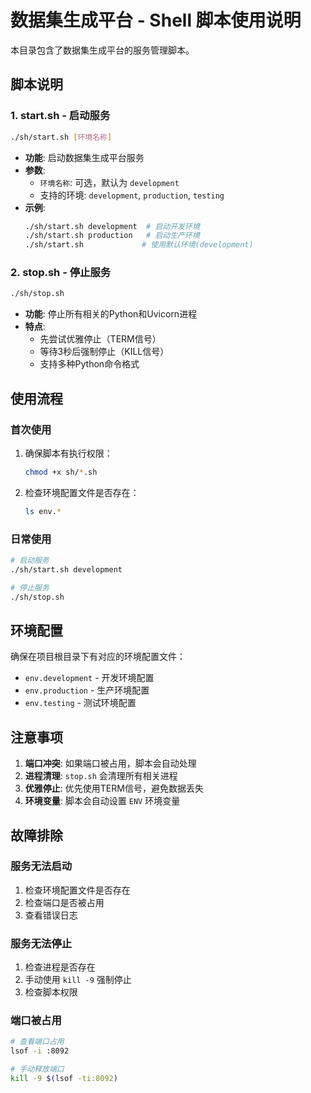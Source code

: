 # 数据集生成平台 - Shell 脚本使用说明

本目录包含了数据集生成平台的服务管理脚本。

## 脚本说明

### 1. start.sh - 启动服务
```bash
./sh/start.sh [环境名称]
```
- **功能**: 启动数据集生成平台服务
- **参数**: 
  - `环境名称`: 可选，默认为 `development`
  - 支持的环境: `development`, `production`, `testing`
- **示例**:
  ```bash
  ./sh/start.sh development  # 启动开发环境
  ./sh/start.sh production   # 启动生产环境
  ./sh/start.sh             # 使用默认环境(development)
  ```

### 2. stop.sh - 停止服务
```bash
./sh/stop.sh
```
- **功能**: 停止所有相关的Python和Uvicorn进程
- **特点**: 
  - 先尝试优雅停止（TERM信号）
  - 等待3秒后强制停止（KILL信号）
  - 支持多种Python命令格式

## 使用流程

### 首次使用
1. 确保脚本有执行权限：
   ```bash
   chmod +x sh/*.sh
   ```

2. 检查环境配置文件是否存在：
   ```bash
   ls env.*
   ```

### 日常使用
```bash
# 启动服务
./sh/start.sh development

# 停止服务
./sh/stop.sh
```

## 环境配置

确保在项目根目录下有对应的环境配置文件：
- `env.development` - 开发环境配置
- `env.production` - 生产环境配置
- `env.testing` - 测试环境配置

## 注意事项

1. **端口冲突**: 如果端口被占用，脚本会自动处理
2. **进程清理**: `stop.sh` 会清理所有相关进程
3. **优雅停止**: 优先使用TERM信号，避免数据丢失
4. **环境变量**: 脚本会自动设置 `ENV` 环境变量

## 故障排除

### 服务无法启动
1. 检查环境配置文件是否存在
2. 检查端口是否被占用
3. 查看错误日志

### 服务无法停止
1. 检查进程是否存在
2. 手动使用 `kill -9` 强制停止
3. 检查脚本权限

### 端口被占用
```bash
# 查看端口占用
lsof -i :8092

# 手动释放端口
kill -9 $(lsof -ti:8092)
``` 